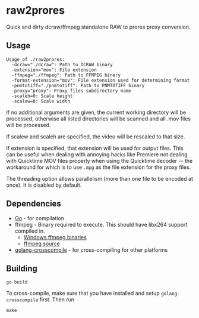 # raw2prores

Quick and dirty dcraw/ffmpeg standalone RAW to prores proxy conversion.

## Usage

```
Usage of ./raw2prores:
  -dcraw="./dcraw": Path to DCRAW binary
  -extension="mov": File extension
  -ffmpeg="./ffmpeg": Path to FFMPEG binary
  -format-extension="mov": File extension used for determining format
  -pnmtotiff="./pnmtotiff": Path to PNMTOTIFF binary
  -proxy="proxy": Proxy files subdirectory name
  -scaleh=0: Scale height
  -scalew=0: Scale width
```

If no additional arguments are given, the current working directory will be
processed, otherwise all listed directories will be scanned and all .mov
files will be processed.

If scalew and scaleh are specified, the video will be rescaled to that size.

If extension is specified, that extension will be used for output files. This
can be useful when dealing with annoying hacks like Premiere not dealing with
Quicktime MOV files properly when using the Quicktime decoder -- the
workaround for which is to use ```.mpg``` as the file extension for the
proxy files.

The threading option allows parallelism (more than one file to be encoded
at once). It is disabled by default.

## Dependencies

 * [Go](http://golang.org) - for compilation
 * ffmpeg - Binary required to execute. This should have libx264 support compiled in.
   - [Windows ffmpeg binaries](http://ffmpeg.zeranoe.com/builds/)
   - [ffmpeg source](https://github.com/FFmpeg/FFmpeg)
 * [golang-crosscompile](https://github.com/davecheney/golang-crosscompile) - for cross-compiling for other platforms

## Building

```
go build
```

To cross-compile, make sure that you have installed and setup
``golang-crosscompile`` first. Then run

```
make
```
